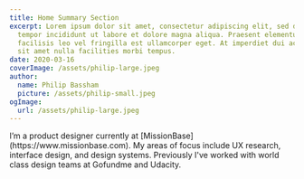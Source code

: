 ```yaml
---
title: Home Summary Section
excerpt: Lorem ipsum dolor sit amet, consectetur adipiscing elit, sed do eiusmod
  tempor incididunt ut labore et dolore magna aliqua. Praesent elementum
  facilisis leo vel fringilla est ullamcorper eget. At imperdiet dui accumsan
  sit amet nulla facilities morbi tempus.
date: 2020-03-16
coverImage: /assets/philip-large.jpeg
author:
  name: Philip Bassham
  picture: /assets/philip-small.jpeg
ogImage:
  url: /assets/philip-large.jpeg
---
```

<Summary py={12}>I’m a product designer currently at [MissionBase](https://www.missionbase.com). My areas of focus include UX research, interface design, and design systems. Previously I've worked with world class design teams at Gofundme and Udacity.</Summary>
